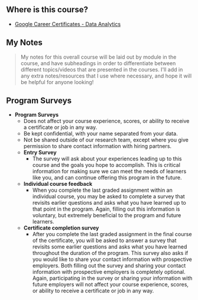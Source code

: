 ## Where is this course?
- [Google Career Certificates - Data Analytics](https://grow.google/certificates/data-analytics/#?modal_active=none)

## My Notes
> My notes for this overall course will be laid out by module in the course, and have subheadings in order to differentiate between different topics/videos that are presented in the courses. I'll add in any extra notes/resources that I use where necessary, and hope it will be helpful for anyone looking!

## Program Surveys
- **Program Surveys**
	- Does not affect your course experience, scores, or ability to receive a certificate or job in any way.
	- Be kept confidential, with your name separated from your data.
	- Not be shared outside of our research team, except where you give permission to share contact information with hiring partners.
	- **Entry Survey**
		- The survey will ask about your experiences leading up to this course and the goals you hope to accomplish. This is critical information for making sure we can meet the needs of learners like you, and can continue offering this program in the future.
	- **Individual course feedback**
		- When you complete the last graded assignment within an individual course, you may be asked to complete a survey that revisits earlier questions and asks what you have learned up to that point in the program. Again, filling out this information is voluntary, but extremely beneficial to the program and future learners.
	- **Certificate completion survey**
		- After you complete the last graded assignment in the final course of the certificate, you will be asked to answer a survey that revisits some earlier questions and asks what you have learned throughout the duration of the program. This survey also asks if you would like to share your contact information with prospective employers. Both filling out the survey and sharing your contact information with prospective employers is completely optional. Again, participating in the survey or sharing your information with future employers will not affect your course experience, scores, or ability to receive a certificate or job in any way.

